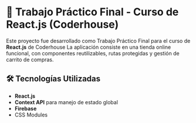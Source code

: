# 🚀 Trabajo Práctico Final - Curso de React.js (Coderhouse)

Este proyecto fue desarrollado como Trabajo Práctico Final para el curso de **React.js** de Coderhouse
La aplicación consiste en una tienda online funcional, con componentes reutilizables, rutas protegidas y gestión de carrito de compras.

## 🛠️ Tecnologías Utilizadas

- **React.js**
- **Context API** para manejo de estado global
- **Firebase** 
-  CSS Modules
